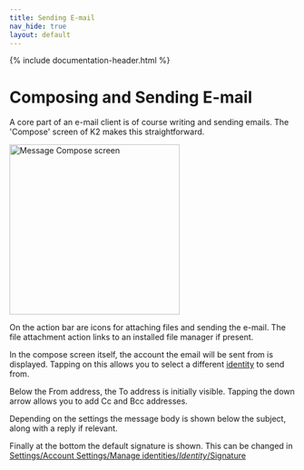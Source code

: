 ```yaml
---
title: Sending E-mail
nav_hide: true
layout: default
---
```


{% include documentation-header.html %}

# Composing and Sending E-mail

A core part of an e-mail client is of course writing and sending emails.
The 'Compose' screen of K2 makes this straightforward.

<img src="{{site.url}}/assets/img/compose_screen.png" width="300" alt="Message Compose screen" />

On the action bar are icons for attaching files and sending the e-mail.
The file attachment action links to an installed file manager if present.

In the compose screen itself, the account the email will be sent from is displayed.
Tapping on this allows you to select a different [identity](/documentation/identities.html) to send from.

Below the From address, the To address is initially visible. Tapping the down arrow allows you to add Cc and Bcc addresses.

Depending on the settings the message body is shown below the subject, along with a reply if relevant.

Finally at the bottom the default signature is shown. This can be changed in
[Settings/Account Settings/Manage identities/*Identity*/Signature](/documentation/settings/account.html)
